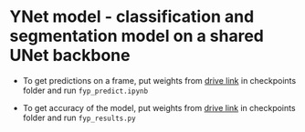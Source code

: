 # YNet model - classification and segmentation model on a shared UNet backbone

- To get predictions on a frame, put weights from [drive link](https://drive.google.com/drive/folders/1xCPYBHT_ISXOGPNkJj98xtzUe-wWPZ7i?usp=sharing) in checkpoints folder and run `fyp_predict.ipynb`

- To get accuracy of the model, put weights from [drive link](https://drive.google.com/drive/folders/1xCPYBHT_ISXOGPNkJj98xtzUe-wWPZ7i?usp=sharing) in checkpoints folder and run `fyp_results.py`